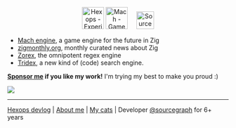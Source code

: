 <p align="center">
  <a href="https://hexops.com"><img height="50px" alt="Hexops - Experiment everywhere" src="https://raw.githubusercontent.com/hexops/media/main/logo_whitebg.svg"></img></a>
  <a href="https://github.com/hexops/mach"><img height="50px" alt="Mach - Game engine & graphics toolkit for the future" src="https://raw.githubusercontent.com/hexops/media/main/mach/logo_whitebg.svg"></img></a>
  &nbsp;&nbsp;&nbsp;
  <a href="https://sourcegraph.com/search"><img height="40px" alt="Sourcegraph" src="https://raw.githubusercontent.com/sourcegraph/sourcegraph/8242c23a372c784c512bcd1eefbb52e656609a29/ui/assets/img/sourcegraph-logo.svg"></img></a>
</p>

* [Mach engine](https://github.com/hexops/mach), a game engine for the future in Zig
* [zigmonthly.org](https://zigmonthly.org), monthly curated news about Zig
* [Zorex](https://github.com/hexops/zorex), the omnipotent regex engine
* [Tridex](https://github.com/hexops/zorex), a new kind of (code) search engine.

**[Sponsor me](https://github.com/sponsors/slimsag) if you like my work!** I'm trying my best to make you proud :)

![](https://github-readme-stats-one-bice.vercel.app/api?username=slimsag&count_private=true&include_all_commits=true&role=OWNER,COLLABORATOR&hide_title=true)

---

[Hexops devlog](https://devlog.hexops.com/) | [About me](https://slimsag.com) | [My cats](https://imgur.com/gallery/m6FxZ85) | Developer [@sourcegraph](https://sourcegraph.com) for 6+ years

